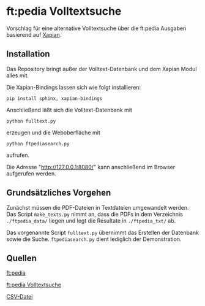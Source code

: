 ft:pedia Volltextsuche
======================

Vorschlag für eine alternative Volltextsuche über die ft:pedia Ausgaben basierend auf
[Xapian](https://xapian.org/). 


Installation
------------

Das Repository bringt außer der Volltext-Datenbank und dem Xapian Modul alles mit.

Die Xapian-Bindings lassen sich wie folgt installieren:

```shell
pip install sphinx, xapian-bindings
```

Anschließend läßt sich die Volltext-Datenbank mit

```shell
python fulltext.py
```

erzeugen und die Weboberfläche mit 

```shell
python ftpediasearch.py
```

aufrufen.

Die Adresse "http://127.0.0.1:8080/" kann anschließend im Browser aufgerufen werden.


Grundsätzliches Vorgehen
------------------------

Zunächst müssen die PDF-Dateien in Textdateien umgewandelt werden. Das Script ```make_texts.py``` 
nimmt an, dass die PDFs in dem Verzeichnis ```./ftpedia_data/``` liegen und legt die Resultate
in ```./ftpedia_txt/``` ab. 

Das vorgenannte Script ```fulltext.py``` übernimmt das Erstellen der Datenbank sowie die
Suche. ```ftpediasearch.py``` dient lediglich der Demonstration.


Quellen
-------
[ft:pedia](https://ftcommunity.de/ftpedia/)

[ft:pedia Volltextsuche](https://ftcommunity.de/search/ftpedia-search/)

[CSV-Datei](https://ftcommunity.de/ftpedia/overview/)


